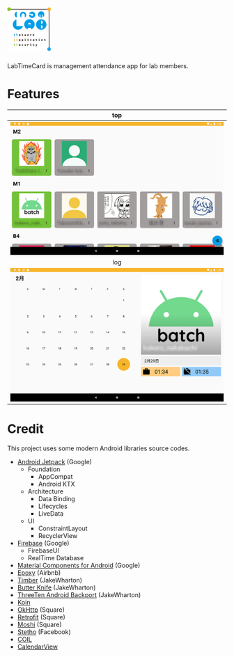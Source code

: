 # <img src ="arts/Inamlogo.png" width="100"> 
LabTimeCard is management attendance app for lab members.  

# Features
| top |
| :---: |
| <img src ="arts/home.png" width="700"> |
| log |
| <img src ="arts/calendar.png" width="700"> |

# Credit
This project uses some modern Android libraries source codes.

* [Android Jetpack](https://developer.android.com/jetpack/) (Google)
  * Foundation
    * AppCompat
    * Android KTX
  * Architecture
    * Data Binding
    * Lifecycles
    * LiveData
  * UI
    * ConstraintLayout
    * RecyclerView
* [Firebase](https://firebase.google.com/) (Google)
  * FirebaseUI
  * RealTime Database
* [Material Components for Android](https://github.com/material-components/material-components-android) (Google)
* [Epoxy](https://github.com/airbnb/epoxy) (Airbnb)
* [Timber](https://github.com/JakeWharton/timber) (JakeWharton)
* [Butter Knife](https://github.com/JakeWharton/butterknife) (JakeWharton)
* [ThreeTen Android Backport](https://github.com/JakeWharton/ThreeTenABP) (JakeWharton)
* [Koin](https://insert-koin.io/)
* [OkHttp](https://github.com/square/okhttp) (Square)
* [Retrofit](https://github.com/square/retrofit) (Square)
* [Moshi](https://github.com/square/moshi) (Square)
* [Stetho](https://github.com/facebook/stetho) (Facebook)
* [COIL](https://github.com/coil-kt/coil)
* [CalendarView](https://github.com/kizitonwose/CalendarView)
